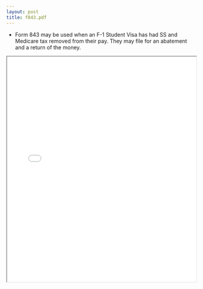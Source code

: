 ```yaml
---
layout: post
title: f843.pdf
---
```


- Form 843 may be used when an F-1 Student Visa has had SS and Medicare tax removed from their pay. They may file for an abatement and a return of the money.

<div class="pdf-container">
    <iframe src="/ea/assets/pdfs/f843.pdf" height="600" width="100%" max-width="100%" allowFullScreen="true"></iframe>
</div>

